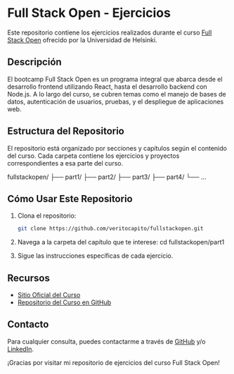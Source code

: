 # Full Stack Open - Ejercicios

Este repositorio contiene los ejercicios realizados durante el curso [Full Stack Open](https://fullstackopen.com/es/) ofrecido por la Universidad de Helsinki.


## Descripción

El bootcamp Full Stack Open es un programa integral que abarca desde el desarrollo frontend utilizando React, hasta el desarrollo backend con Node.js. A lo largo del curso, se cubren temas como el manejo de bases de datos, autenticación de usuarios, pruebas, y el despliegue de aplicaciones web.


## Estructura del Repositorio

El repositorio está organizado por secciones y capítulos según el contenido del curso. Cada carpeta contiene los ejercicios y proyectos correspondientes a esa parte del curso.

fullstackopen/
├── part1/
├── part2/
├── part3/
├── part4/
└── ...


## Cómo Usar Este Repositorio

1. Clona el repositorio:
   ```bash
   git clone https://github.com/veritocapito/fullstackopen.git

2. Navega a la carpeta del capítulo que te interese:
   cd fullstackopen/part1

3. Sigue las instrucciones específicas de cada ejercicio.


## Recursos
- [Sitio Oficial del Curso](https://fullstackopen.com/es/) 
- [Repositorio del Curso en GitHub](https://github.com/veritocapito/fullstackopen) 


## Contacto
Para cualquier consulta, puedes contactarme a través de [GitHub](https://github.com/veritocapito) y/o [LinkedIn](https://www.linkedin.com/in/vscapobianco/).

¡Gracias por visitar mi repositorio de ejercicios del curso Full Stack Open!